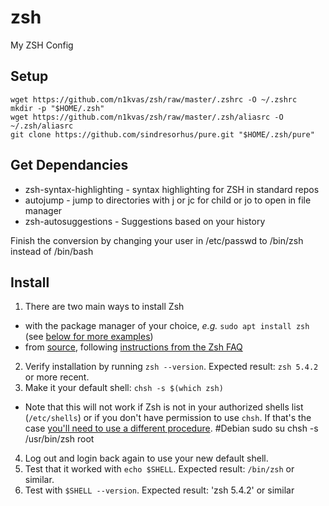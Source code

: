 # zsh
My ZSH Config

## Setup
```
wget https://github.com/n1kvas/zsh/raw/master/.zshrc -O ~/.zshrc
mkdir -p "$HOME/.zsh"
wget https://github.com/n1kvas/zsh/raw/master/.zsh/aliasrc -O ~/.zsh/aliasrc
git clone https://github.com/sindresorhus/pure.git "$HOME/.zsh/pure"
```
## Get Dependancies 
  - zsh-syntax-highlighting - syntax highlighting for ZSH in standard repos
  - autojump - jump to directories with j or jc for child or jo to open in file manager
  - zsh-autosuggestions - Suggestions based on your history
  
Finish the conversion by changing your user in /etc/passwd to /bin/zsh instead of /bin/bash

## Install

1. There are two main ways to install Zsh
  - with the package manager of your choice, _e.g._ `sudo apt install zsh` (see [below for more examples](#how-to-install-zsh-in-many-platforms))
  - from [source](http://zsh.sourceforge.net/Arc/source.html), following
        [instructions from the Zsh FAQ](http://zsh.sourceforge.net/FAQ/zshfaq01.html#l7)
2. Verify installation by running `zsh --version`. Expected result: `zsh 5.4.2` or more recent.
3. Make it your default shell: `chsh -s $(which zsh)`
  - Note that this will not work if Zsh is not in your authorized shells list (`/etc/shells`)
    or if you don't have permission to use `chsh`. If that's the case [you'll need to use a different procedure](https://www.google.com/search?q=zsh+default+without+chsh).
    #Debian
    sudo su
    chsh -s /usr/bin/zsh root 
    
4. Log out and login back again to use your new default shell.
5. Test that it worked with `echo $SHELL`. Expected result: `/bin/zsh` or similar.
6. Test with `$SHELL --version`. Expected result: 'zsh 5.4.2' or similar
